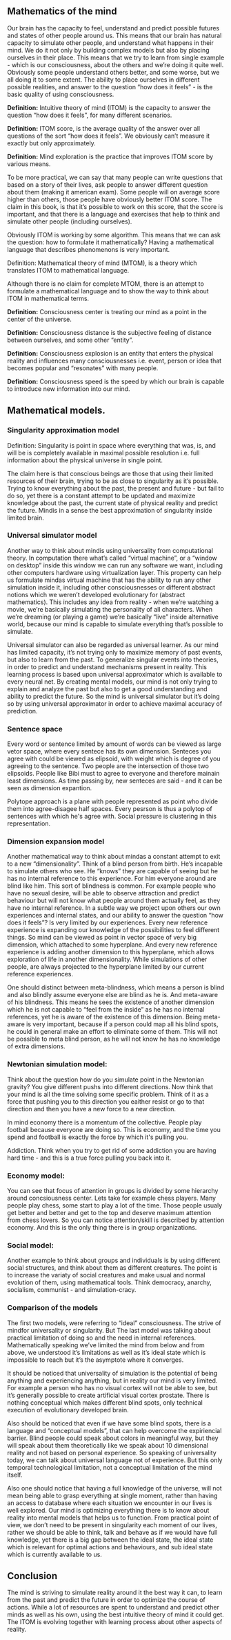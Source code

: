 ## Mathematics of the mind

Our brain has the capacity to feel, understand and predict possible futures and states of other people around us. This means that our brain has natural capacity to simulate other people, and understand what happens in their mind. We do it not only by building complex models but also by placing ourselves in their place. This means that we try to learn from single example - which is our consciousness, about the others and we’re doing it quite well. Obviously some people understand others better, and some worse, but we all doing it to some extent. The ability to place ourselves in different possible realities, and answer to the question “how does it feels” - is the basic quality of using consciousness. 

__Definition:__ Intuitive theory of mind (ITOM) is the capacity to answer the question “how does it feels”, for many different scenarios. 

__Definition:__ ITOM score, is the average quality of the answer over all questions of the sort “how does it feels”. We obviously can’t measure it exactly but only approximately. 

__Definition:__ Mind exploration is the practice that improves ITOM score by various means. 

To be more practical, we can say that many people can write questions that based on a story of their lives, ask people to answer different question about them (making it american exam). Some people will on average score higher than others, those people have obviously better ITOM score. The claim in this book, is that it’s possible to work on this score, that the score is important, and that there is a language and exercises that help to think and simulate other people (including ourselves). 

Obviously ITOM is working by some algorithm. This means that we can ask the question: how to formulate it mathematically? Having a mathematical language that describes phenomenons is very important. 

Definition: Mathematical theory of mind (MTOM), is a theory which translates ITOM to mathematical language. 

Although there is no claim for complete MTOM, there is an attempt to formulate a mathematical language and to show the way to think about ITOM in mathematical terms. 

__Definition:__ Consciousness center is treating our mind as a point in the center of the universe. 

__Definition:__ Consciousness distance is the subjective feeling of distance between ourselves, and some other “entity”. 

__Definition:__ Consciousness explosion is an entity that enters the physical reality and influences many consciousnesses i.e. event, person or idea that becomes popular and “resonates” with many people. 

__Definition:__ Consciousness speed is the speed by which our brain is capable to introduce new information into our mind. 

## Mathematical models. 

### Singularity approximation model
Definition: Singularity is point in space where everything that was, is, and will be is completely available in maximal possible resolution i.e. full information about the physical universe in single point. 

The claim here is that conscious beings are those that using their limited resources of their brain, trying to be as close to singularity as it’s possible. Trying to know everything about the past, the present and future - but fail to do so, yet there is a constant attempt to be updated and maximize knowledge about the past, the current state of physical reality and predict the future. Mindis in a sense the best approximation of singularity inside limited brain. 

### Universal simulator model
Another way to think about mindis using universality from computational theory. In computation there what’s called “virtual machine”, or a “window on desktop” inside this window we can run any software we want, including other computers hardware using virtualization layer. This property can help us formulate mindas virtual machine that has the ability to run any other simulation inside it, including other consciousnesses or different abstract notions which we weren’t developed evolutionary for (abstract mathematics). This includes any idea from reality - when we’re watching a movie, we’re basically simulating the personality of all characters. When we’re dreaming (or playing a game) we’re basically “live” inside alternative world, because our mind is capable to simulate everything that’s possible to simulate. 

Universal simulator can also be regarded as universal learner. As our mind has limited capacity, it’s not trying only to maximize memory of past events, but also to learn from the past. To generalize singular events into theories, in order to predict and understand mechanisms present in reality. This learning process is based upon universal approximator which is available to every neural net. By creating mental models, our mind is not only trying to explain and analyze the past but also to get a good understanding and ability to predict the future. So the mind is universal simulator but it’s doing so by using universal approximator in order to achieve maximal accuracy of prediction. 

### Sentence space 
Every word or sentence limited by amount of words can be viewed as large vetor space, where every sentece has its own dimension. Senteces you agree with could be viewed as elipsoid, with weight which is degree of you agreeing to the sentence. Two people are the intersection of those two elipsoids. People like Bibi must to agree to everyone and therefore mainain least dimensions. As time passing by, new senteces are said - and it can be seen as dimension expantion. 

Polytope approach is a plane with people represented as point who divide them into agree-disagee half spaces. Every pesrson is thus a polytop of sentences with which he's agree with. Social pressure is clustering in this representation. 

### Dimension expansion model
Another mathematical way to think about mindas a constant attempt to exit to a new “dimensionality”. Think of a blind person from birth. He’s incapable to simulate others who see. He “knows” they are capable of seeing but he has no internal reference to this experience. For him everyone around are blind like him. This sort of blindness is common. For example people who have no sexual desire, will be able to observe attraction and predict behaviour but will not know what people around them actually feel, as they have no internal reference. In a subtle way we project upon others our own experiences and internal states, and our ability to answer the question “how does it feels”? Is very limited by our experiences. Every new reference experience is expanding our knowledge of the possibilities to feel different things. So mind can be viewed as point in vector space of very big dimension, which attached to some hyperplane. And every new reference experience is adding another dimension to this hyperplane, which allows exploration of life in another dimensionality. While simulations of other people, are always projected to the hyperplane limited by our current reference experiences. 

One should distinct between meta-blindness, which means a person is blind and also blindly assume everyone else are blind as he is. And meta-aware of his blindness. This means he sees the existence of another dimension which he is not capable to “feel from the inside” as he has no internal references, yet he is aware of the existence of this dimension. Being meta-aware is very important, because if a person could map all his blind spots, he could in general make an effort to eliminate some of them. This will not be possible to meta blind person, as he will not know he has no knowledge of extra dimensions. 

### Newtonian simulation model:
Think about the question how do you simulate point in the Newtonian gravity? You give different pushs into different directions. Now think that your mind is all the time solving some specific problem. Think of it as a force that pushing you to this direction you eaither resist or go to that direction and then you have a new force to a new direction. 

In mind economy there is a momentum of the collective. People play football because everyone are doing so. This is economy, and the time you spend and football is exactly the force by which it's pulling you. 

Addiction. Think when you try to get rid of some addiction you are having hard time - and this is a true force pulling you back into it. 

### Economy model:

You can see that focus of attention in groups is divided by some hierarchy around concsiousness center. Lets take for example chess players. Many people play chess, some start to play a lot of the time. Those people usualy get better and better and get to the top and deserve maximum attention from chess lovers. So you can notice attention/skill is described by attention economy. And this is the only thing there is in group organizations. 

### Social model:

Another example to think about groups and individuals is by using different social structures, and think about them as different creatures. The point is to increase the variaty of social creatures and make usual and normal evolution of them, using mathematical tools. Think democracy, anarchy, socialism, communist - and simulation-cracy. 



### Comparison of the models
The first two models, were referring to “ideal” consciousness. The strive of mindfor universality or singularity. But The last model was talking about practical limitation of doing so and the need in internal references. Mathematically speaking we’ve limited the mind from below and from above, we understood it’s limitations as well as it’s ideal state which is impossible to reach but it’s the asymptote where it converges. 

It should be noticed that universality of simulation is the potential of being anything and experiencing anything, but in reality our mind is very limited. For example a person who has no visual cortex will not be able to see, but it’s generally possible to create artificial visual cortex prostate. There is nothing conceptual which makes different blind spots, only technical execution of evolutionary developed brain. 

Also should be noticed that even if we have some blind spots, there is a language and “conceptual models”, that can help overcome the expiriencial barrier. Blind people could speak about colors in meaningful way, but they will speak about them theoretically like we speak about 10 dimensional reality and not based on personal experience. So speaking of universality today, we can talk about universal language not of experience. But this only temporal technological limitation, not a conceptual limitation of the mind itself. 

Also one should notice that having a full knowledge of the universe, will not mean being able to grasp everything at single moment, rather than having an access to database where each situation we encounter in our lives is well explored. Our mind is optimizing everything there is to know about reality into mental models that helps us to function. From practical point of view, we don’t need to be present in singularity each moment of our lives, rather we should be able to think, talk and behave as if we would have full knowledge, yet there is a big gap between the ideal state, the ideal state which is relevant for optimal actions and behaviours, and sub ideal state which is currently available to us. 

## Conclusion 

The mind is striving to simulate reality around it the best way it can, to learn from the past and predict the future in order to optimize the course of actions. While a lot of resources are spent to understand and predict other minds as well as his own, using the best intuitive theory of mind it could get. The ITOM is evolving together with learning process about other aspects of reality.
